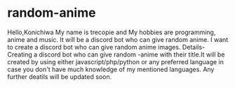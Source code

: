 # random-anime
Hello,Konichiwa
My name is trecopie and My hobbies are programming, anime and music.
It will be a discord bot who can give random anime.
I want to create a discord bot who can give random anime images.
Details-Creating a discord bot who can give random -anime with their title.It will be created by using either javascript/php/python or any preferred language in case you don't have much knowledge of my mentioned languages. Any further deatils will be updated soon.
